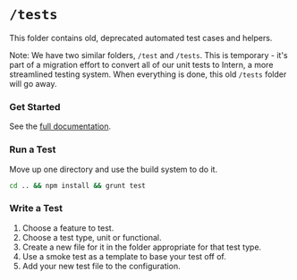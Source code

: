 # `/tests`
This folder contains old, deprecated automated test cases and helpers.

Note: We have two similar folders, `/test` and `/tests`. This is temporary - it's part of a migration effort to convert all of our unit tests to Intern, a more streamlined testing system. When everything is done, this old `/tests` folder will go away.

### Get Started
See the [full documentation](https://equinox.atlassian.net/wiki/pages/viewpage.action?pageId=38666258 "Documentation for Automated Tests.").

### Run a Test
Move up one directory and use the build system to do it.
````bash
cd .. && npm install && grunt test
````

### Write a Test
1. Choose a feature to test.
2. Choose a test type, unit or functional.
3. Create a new file for it in the folder appropriate for that test type.
4. Use a smoke test as a template to base your test off of.
5. Add your new test file to the configuration.
